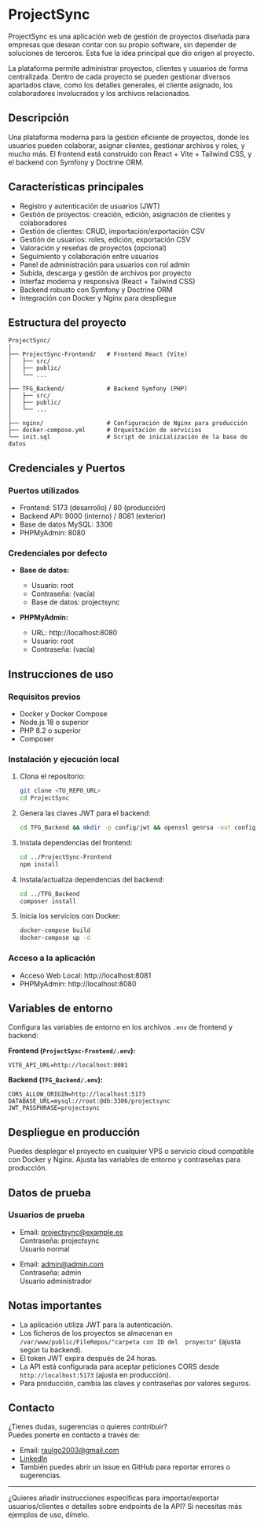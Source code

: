 # ProjectSync

ProjectSync es una aplicación web de gestión de proyectos diseñada para empresas que desean contar con su propio software, sin depender de soluciones de terceros. Esta fue la idea principal que dio origen al proyecto.

La plataforma permite administrar proyectos, clientes y usuarios de forma centralizada. Dentro de cada proyecto se pueden gestionar diversos apartados clave, como los detalles generales, el cliente asignado, los colaboradores involucrados y los archivos relacionados.


## Descripción

Una plataforma moderna para la gestión eficiente de proyectos, donde los usuarios pueden colaborar, asignar clientes, gestionar archivos y roles, y mucho más. El frontend está construido con React + Vite + Tailwind CSS, y el backend con Symfony y Doctrine ORM.

## Características principales

- Registro y autenticación de usuarios (JWT)
- Gestión de proyectos: creación, edición, asignación de clientes y colaboradores
- Gestión de clientes: CRUD, importación/exportación CSV
- Gestión de usuarios: roles, edición, exportación CSV
- Valoración y reseñas de proyectos (opcional)
- Seguimiento y colaboración entre usuarios
- Panel de administración para usuarios con rol admin
- Subida, descarga y gestión de archivos por proyecto
- Interfaz moderna y responsiva (React + Tailwind CSS)
- Backend robusto con Symfony y Doctrine ORM
- Integración con Docker y Nginx para despliegue

## Estructura del proyecto

```
ProjectSync/
│
├── ProjectSync-Frontend/   # Frontend React (Vite)
│   ├── src/
│   ├── public/
│   └── ...
│
├── TFG_Backend/            # Backend Symfony (PHP)
│   ├── src/
│   ├── public/
│   └── ...
│
├── nginx/                  # Configuración de Nginx para producción
├── docker-compose.yml      # Orquestación de servicios
└── init.sql                # Script de inicialización de la base de datos
```

## Credenciales y Puertos

### Puertos utilizados

- Frontend: 5173 (desarrollo) / 80 (producción)
- Backend API: 9000 (interno) / 8081 (exterior)
- Base de datos MySQL: 3306
- PHPMyAdmin: 8080

### Credenciales por defecto

- **Base de datos:**
  - Usuario: root
  - Contraseña: (vacía)
  - Base de datos: projectsync

- **PHPMyAdmin:**
  - URL: http://localhost:8080
  - Usuario: root
  - Contraseña: (vacía)

## Instrucciones de uso

### Requisitos previos

- Docker y Docker Compose
- Node.js 18 o superior
- PHP 8.2 o superior
- Composer

### Instalación y ejecución local

1. Clona el repositorio:
   ```sh
   git clone <TU_REPO_URL>
   cd ProjectSync
   ```

2. Genera las claves JWT para el backend:
   ```sh
   cd TFG_Backend && mkdir -p config/jwt && openssl genrsa -out config/jwt/private.pem -aes256 -passout pass:projectsync 4096 && openssl rsa -pubout -in config/jwt/private.pem -out config/jwt/public.pem -passin pass:projectsync
   ```

3. Instala dependencias del frontend:
   ```sh
   cd ../ProjectSync-Frontend
   npm install
   ```

4. Instala/actualiza dependencias del backend:
   ```sh
   cd ../TFG_Backend
   composer install
   ```

5. Inicia los servicios con Docker:
   ```sh
   docker-compose build
   docker-compose up -d
   ```

### Acceso a la aplicación

- Acceso Web Local: http://localhost:8081
- PHPMyAdmin: http://localhost:8080

## Variables de entorno

Configura las variables de entorno en los archivos `.env` de frontend y backend:

**Frontend (`ProjectSync-Frontend/.env`):**
```
VITE_API_URL=http://localhost:8081
```

**Backend (`TFG_Backend/.env`):**
```
CORS_ALLOW_ORIGIN=http://localhost:5173
DATABASE_URL=mysql://root:@db:3306/projectsync
JWT_PASSPHRASE=projectsync
```

## Despliegue en producción

Puedes desplegar el proyecto en cualquier VPS o servicio cloud compatible con Docker y Nginx. Ajusta las variables de entorno y contraseñas para producción.

## Datos de prueba

### Usuarios de prueba

- Email: projectsync@example.es  
  Contraseña: projectsync  
  Usuario normal

- Email: admin@admin.com  
  Contraseña: admin  
  Usuario administrador

## Notas importantes

- La aplicación utiliza JWT para la autenticación.
- Los ficheros de los proyectos se almacenan en `/var/www/public/FileRepos/"carpeta con ID del  proyecto"` (ajusta según tu backend).
- El token JWT expira después de 24 horas.
- La API está configurada para aceptar peticiones CORS desde `http://localhost:5173` (ajusta en producción).
- Para producción, cambia las claves y contraseñas por valores seguros.

## Contacto

¿Tienes dudas, sugerencias o quieres contribuir?  
Puedes ponerte en contacto a través de:

- Email: raulgo2003@gmail.com
- [LinkedIn](https://www.linkedin.com/in/raúl-gonzález-caro-7b9ba3273)
- También puedes abrir un issue en GitHub para reportar errores o sugerencias.

---

¿Quieres añadir instrucciones específicas para importar/exportar usuarios/clientes o detalles sobre endpoints de la API? Si necesitas más ejemplos de uso, dímelo.
